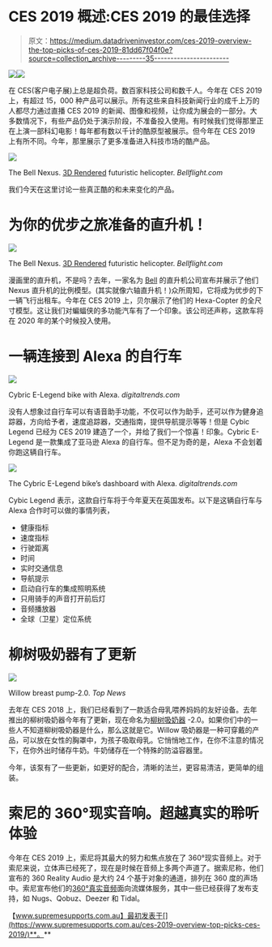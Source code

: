 # CES 2019 概述:CES 2019 的最佳选择

> 原文：<https://medium.datadriveninvestor.com/ces-2019-overview-the-top-picks-of-ces-2019-81dd67f04f0e?source=collection_archive---------35----------------------->

[![](img/b80f7627d6b1fccd43e0aa4ade5f57f2.png)](http://www.track.datadriveninvestor.com/1B9E)![](img/aacc7f4ec741932c35ba4132ea70692e.png)

在 CES(客户电子展)上总是超负荷。数百家科技公司和数千人。今年在 CES 2019 上，有超过 15，000 种产品可以展示。所有这些来自科技新闻行业的成千上万的人都尽力通过直播 CES 2019 的新闻、图像和视频，让你成为展会的一部分。大多数情况下，有些产品仍处于演示阶段，不准备投入使用。有时候我们觉得那里正在上演一部科幻电影！每年都有数以千计的酷原型被展示。但今年在 CES 2019 上有所不同。今年，那里展示了更多准备进入科技市场的酷产品。

![](img/0a1969cdf7b7dc3439054ffce5d29f2a.png)

The Bell Nexus. [3D Rendered](https://www.supremesupports.com.au/services/3d-rendering/) futuristic helicopter. *Bellflight.com*

我们今天在这里讨论一些真正酷的和未来变化的产品。

# 为你的优步之旅准备的直升机！

![](img/286df7e6056637d60aec4c1d52b552f0.png)

The Bell Nexus. [3D Rendered](https://www.supremesupports.com.au/services/3d-rendering/) futuristic helicopter. *Bellflight.com*

漫画里的直升机，不是吗？去年，一家名为 [Bell](https://www.bellflight.com/company/innovation/nexus) 的直升机公司宣布并展示了他们 Nexus 直升机的比例模型。(其实就像六轴直升机！)众所周知，它将成为优步的下一辆飞行出租车。今年在 CES 2019 上，贝尔展示了他们的 Hexa-Copter 的全尺寸模型。这让我们对蝙蝠侠的多功能汽车有了一个印象。该公司还声称，这款车将在 2020 年的某个时候投入使用。

# 一辆连接到 Alexa 的自行车

![](img/d1f384a291796f8429447070ddddf342.png)

Cybric E-Legend bike with Alexa. *digitaltrends.com*

没有人想象过自行车可以有语音助手功能，不仅可以作为助手，还可以作为健身追踪器，方向给予者，速度追踪器，交通指南，提供导航提示等等！但是 Cybic Legend 已经为 CES 2019 建造了一个，并给了我们一个惊喜！印象。Cybric E-Legend 是一款集成了亚马逊 Alexa 的自行车。但不足为奇的是，Alexa 不会划着你跑这辆自行车。

![](img/9581366b5505f54c045a8d915ee7bac6.png)

The Cybric E-Legend bike’s dashboard with Alexa. *digitaltrends.com*

Cybic Legend 表示，这款自行车将于今年夏天在英国发布。以下是这辆自行车与 Alexa 合作时可以做的事情列表，

*   健康指标
*   速度指标
*   行驶距离
*   时间
*   实时交通信息
*   导航提示
*   启动自行车的集成照明系统
*   只用骑手的声音打开前后灯
*   音频播放器
*   全球（卫星）定位系统

# 柳树吸奶器有了更新

![](img/08b1c70de4260aa88d08dc1923cfcc92.png)

Willow breast pump-2.0\. *Top News*

去年在 CES 2018 上，我们已经看到了一款适合母乳喂养妈妈的友好设备。去年推出的柳树吸奶器今年有了更新，现在命名为[柳树吸奶器](https://shop.willowpump.com/pages/buy) -2.0。如果你们中的一些人不知道柳树吸奶器是什么，那么这就是它。Willow 吸奶器是一种可穿戴的产品，可以放在女性的胸罩中，为孩子吸取母乳。它悄悄地工作，在你不注意的情况下，在你外出时储存牛奶。牛奶储存在一个特殊的防溢容器里。

今年，该泵有了一些更新，如更好的配合，清晰的法兰，更容易清洁，更简单的组装。

# 索尼的 360°现实音响。超越真实的聆听体验

今年在 CES 2019 上，索尼将其最大的努力和焦点放在了 360°现实音频上。对于索尼来说，立体声已经死了，现在是时候在音频上多两个声道了。据索尼称，他们宣布的 360 Reality Audio 是大约 24 个基于对象的通道，排列在 360 度的声场中。索尼宣布他们的[360°真实音频](https://www.sony.co.uk/electronics/360-reality-audio)面向流媒体服务，其中一些已经获得了发布支持，如 Nugs、Qobuz、Deezer 和 Tidal。

【www.supremesupports.com.au】最初发表于[](https://www.supremesupports.com.au/ces-2019-overview-top-picks-ces-2019/)**。**